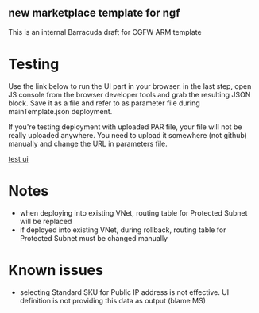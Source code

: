 ## new marketplace template for ngf ##
This is an internal Barracuda draft for CGFW ARM template

# Testing #
Use the link below to run the UI part in your browser. in the last step, open JS console from the browser developer tools and grab the resulting JSON block. Save it as a file and refer to as parameter file during mainTemplate.json deployment.

If you're testing deployment with uploaded PAR file, your file will not be really uploaded anywhere. You need to upload it somewhere (not github) manually and change the URL in parameters file.

[test ui](https://portal.azure.com/#blade/Microsoft_Azure_Compute/CreateMultiVmWizardBlade/internal_bladeCallId/anything/internal_bladeCallerParams/{"initialData":{},"providerConfig":{"createUiDefinition":"https%3A%2F%2Fraw.githubusercontent.com%2Fbartekmo%2Fng-azure%2Fngf2-7.2.2%2Fmarketplace-barracuda-ngf%2FcreateUiDefinition.json"}})


# Notes #
* when deploying into existing VNet, routing table for Protected Subnet will be replaced
* if deployed into existing VNet, during rollback, routing table for Protected Subnet must be changed manually

# Known issues #
* selecting Standard SKU for Public IP address is not effective. UI definition is not providing this data as output (blame MS)
